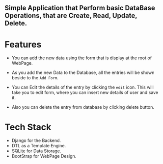 ## Simple Application that Perform basic DataBase Operations, that are Create, Read, Update, Delete.


# Features

- You can add the new data using the form that is display at the root of WebPage.

- As you add the new Data to the Database, all the entries will be shown beside to the `Add Form`.

- You can Edit the details of the entry by clicking the `edit` icon. This will take you to edit form, where you can insert new details of user and save it.

- Also you can delete the entry from database by clicking delete button.

# Tech Stack

- Django for the Backend.
- DTL as a Template Engine.
- SQLite for Data Storage.
- BootStrap for WebPage Design.